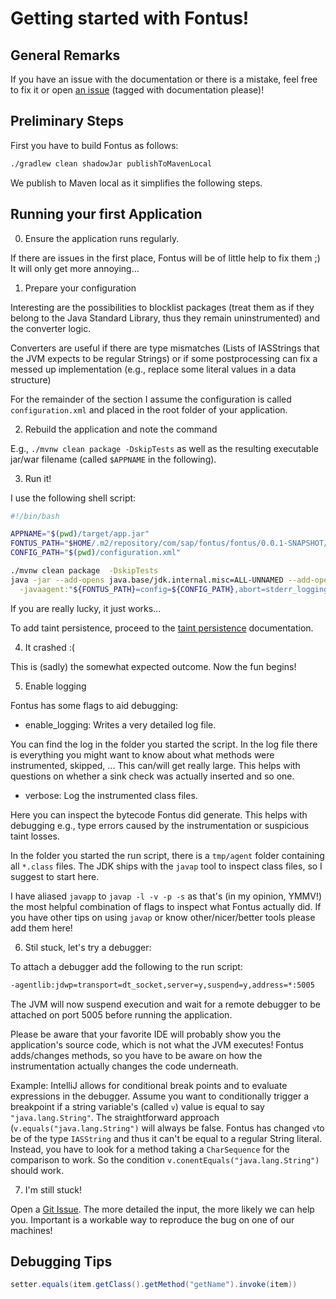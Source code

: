 # Getting started with Fontus!

## General Remarks

If you have an issue with the documentation or there is a mistake, feel free to fix it or open [an issue](https://github.com/SAP/project-fontus/issues) (tagged with documentation please)!

## Preliminary Steps

First you have to build Fontus as follows:
```sh
./gradlew clean shadowJar publishToMavenLocal
```

We publish to Maven local as it simplifies the following steps.

## Running your first Application

0. Ensure the application runs regularly.

If there are issues in the first place, Fontus will be of little help to fix them ;) It will only get more annoying...

1. Prepare your configuration

Interesting are the possibilities to blocklist packages (treat them as if they belong to the Java Standard Library, thus they remain uninstrumented) and the converter logic.

Converters are useful if there are type mismatches (Lists of IASStrings that the JVM expects to be regular Strings) or if some postprocessing can fix a messed up implementation (e.g., replace some literal values in a data structure)

For the remainder of the section I assume the configuration is called `configuration.xml` and placed in the root folder of your application.

2. Rebuild the application and note the command

E.g., ``./mvnw clean package -DskipTests`` as well as the resulting executable jar/war filename (called `$APPNAME` in the following).

3. Run it!

I use the following shell script:

```sh
#!/bin/bash

APPNAME="$(pwd)/target/app.jar"
FONTUS_PATH="$HOME/.m2/repository/com/sap/fontus/fontus/0.0.1-SNAPSHOT/fontus-1.0.0-SNAPSHOT.jar"
CONFIG_PATH="$(pwd)/configuration.xml"

./mvnw clean package  -DskipTests
java -jar --add-opens java.base/jdk.internal.misc=ALL-UNNAMED --add-opens java.base/java.lang.reflect=ALL-UNNAMED --add-opens java.base/jdk.internal.vm.annotation=ALL-UNNAMED \
  -javaagent:"${FONTUS_PATH}=config=${CONFIG_PATH},abort=stderr_logging" "${APPNAME}"
```

If you are really lucky, it just works...

To add taint persistence, proceed to the [taint persistence](Taint_persistence.md) documentation.


4. It crashed :(

This is (sadly) the somewhat expected outcome. Now the fun begins!

5. Enable logging

Fontus has some flags to aid debugging:

- enable_logging: Writes a very detailed log file.

You can find the log in the folder you started the script. In the log file there is everything you might want to know about what methods were instrumented, skipped, ... This can/will get really large. This helps with questions on whether a sink check was actually inserted and so one.

- verbose: Log the instrumented class files.

Here you can inspect the bytecode Fontus did generate. This helps with debugging e.g., type errors caused by the instrumentation or suspicious taint losses.

In the folder you started the run script, there is a `tmp/agent` folder containing all `*.class` files. The JDK ships with the `javap` tool to inspect class files, so I suggest to start here.

I have aliased `javapp` to `javap -l -v -p -s` as that's (in my opinion, YMMV!) the most helpful combination of flags to inspect what Fontus actually did. If you have other tips on using `javap` or know other/nicer/better tools please add them here!

6. Stil stuck, let's try a debugger:

To attach a debugger add the following to the run script:

```sh
-agentlib:jdwp=transport=dt_socket,server=y,suspend=y,address=*:5005
```

The JVM will now suspend execution and wait for a remote debugger to be attached on port 5005 before running the application.

Please be aware that your favorite IDE will probably show you the application's source code, which is not what the JVM executes! Fontus adds/changes methods, so you have to be aware on how the instrumentation actually changes the code underneath.

Example: IntelliJ allows for conditional break points and to evaluate expressions in the debugger. Assume you want to conditionally trigger a breakpoint if a string variable's (called `v`) value is equal to say `"java.lang.String"`. The straightforward approach (`v.equals("java.lang.String")` will always be false. Fontus has changed `v`to be of the type `IASString` and thus it can't be equal to a regular String literal. Instead, you have to look for a method taking a `CharSequence` for the comparison to work. So the condition `v.conentEquals("java.lang.String")` should work.

7. I'm still stuck!

Open a [Git Issue](https://github.com/SAP/project-fontus/issues). The more detailed the input, the more likely we can help you. Important is a workable way to reproduce the bug on one of our machines!

## Debugging Tips

```java
setter.equals(item.getClass().getMethod("getName").invoke(item))
```

